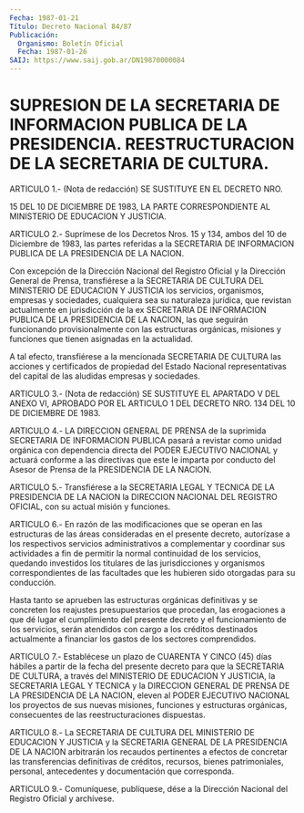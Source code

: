 ```yaml
---
Fecha: 1987-01-21
Título: Decreto Nacional 84/87
Publicación:
  Organismo: Boletín Oficial
  Fecha: 1987-01-26
SAIJ: https://www.saij.gob.ar/DN19870000084
---
```

# SUPRESION DE LA SECRETARIA DE INFORMACION PUBLICA DE LA PRESIDENCIA. REESTRUCTURACION DE LA SECRETARIA DE CULTURA.

<a id="1"></a>
ARTICULO  1.-  (Nota  de redacción) SE SUSTITUYE EN EL DECRETO NRO.

15  DEL  10 DE DICIEMBRE  DE  1983,  LA  PARTE  CORRESPONDIENTE  AL MINISTERIO DE EDUCACION Y JUSTICIA.

<a id="2"></a>
ARTICULO  2.-  Suprímese  de los Decretos Nros. 15 y 134, ambos del 10 de Diciembre de 1983, las  partes  referidas  a la SECRETARIA DE INFORMACION   PUBLICA  DE  LA  PRESIDENCIA  DE  LA  NACION.

Con excepción  de  la  Dirección Nacional del Registro Oficial y la Dirección  General  de Prensa,  transfiérese  a  la  SECRETARIA  DE CULTURA DEL MINISTERIO  DE  EDUCACION  Y  JUSTICIA  los  servicios, organismos,  empresas  y  sociedades,  cualquiera sea su naturaleza jurídica,  que  revistan  actualmente  en  jurisdicción  de  la  ex SECRETARIA DE INFORMACION PUBLICA DE LA PRESIDENCIA  DE  LA NACION, las  que  seguirán funcionando provisionalmente con las estructuras orgánicas,   misiones  y  funciones  que  tienen  asignadas  en  la actualidad.

A tal efecto,  transfiérese  a  la mencionada SECRETARIA DE CULTURA las  acciones  y  certificados  de propiedad  del  Estado  Nacional representativas del capital de las  aludidas empresas y sociedades.

<a id="3"></a>
ARTICULO  3.-  (Nota  de  redacción) SE SUSTITUYE EL APARTADO V DEL ANEXO VI, APROBADO POR EL ARTICULO  1  DEL  DECRETO NRO. 134 DEL 10 DE DICIEMBRE DE 1983.

<a id="4"></a>
ARTICULO  4.-  LA  DIRECCION  GENERAL  DE  PRENSA  de  la suprimida SECRETARIA  DE  INFORMACION  PUBLICA pasará a revistar como  unidad orgánica con dependencia directa  del  PODER  EJECUTIVO  NACIONAL y actuará conforme a las directivas que este le imparta por  conducto del Asesor de Prensa de la PRESIDENCIA DE LA NACION.

<a id="5"></a>
ARTICULO  5.-  Transfiérese  a  la SECRETARIA LEGAL Y TECNICA DE LA PRESIDENCIA  DE  LA  NACION  la  DIRECCION  NACIONAL  DEL  REGISTRO OFICIAL, con su actual misión y funciones.

<a id="6"></a>
ARTICULO  6.-  En  razón de las modificaciones que se operan en las estructuras  de las áreas  consideradas  en  el  presente  decreto, autorízase  a  los    respectivos    servicios   administrativos  a complementar  y  coordinar  sus  actividades a fin de  permitir  la normal  continuidad  de  los  servicios,  quedando  investidos  los titulares de las jurisdicciones  y  organismos  correspondientes de las facultades que les hubieren sido otorgadas para  su conducción.

Hasta tanto se aprueben las estructuras orgánicas definitivas  y se concreten    los    reajustes  presupuestarios  que  procedan,  las erogaciones a que dé  lugar  el cumplimiento del presente decreto y el funcionamiento de los servicios,  serán  atendidos  con  cargo a los  créditos destinados actualmente a financiar los gastos de  los sectores comprendidos.

<a id="7"></a>
ARTICULO  7.-  Establécese  un  plazo de CUARENTA Y CINCO (45) días hábiles  a partir de la fecha del  presente  decreto  para  que  la SECRETARIA  DE  CULTURA,  a  través  del  MINISTERIO DE EDUCACION Y JUSTICIA, la SECRETARIA LEGAL Y TECNICA y la  DIRECCION  GENERAL DE PRENSA  DE  LA  PRESIDENCIA DE LA NACION, eleven al PODER EJECUTIVO NACIONAL  los  proyectos   de  sus  nuevas  misiones,  funciones  y estructuras  orgánicas,  consecuentes   de  las  reestructuraciones dispuestas.

<a id="8"></a>
ARTICULO  8.-  La SECRETARIA DE CULTURA DEL MINISTERIO DE EDUCACION Y JUSTICIA y la  SECRETARIA  GENERAL DE LA PRESIDENCIA DE LA NACION arbitrarán los recaudos pertinentes  a  efectos  de  concretar  las transferencias    definitivas    de    créditos,  recursos,  bienes patrimoniales,   personal,  antecedentes  y    documentación    que corresponda.

<a id="9"></a>
ARTICULO  9.- Comuníquese, publíquese, dése a la Dirección Nacional del Registro Oficial y archívese.